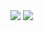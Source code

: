 <a href=&quothttps://github.com/theistthirteenmm>
<img align=&quotcenter&quot src=&quothttps://github-readme-stats.vercel.app/api?username=theistthirteenmm&show_icons=true&count_private=true&include_all_commits=true&quot /></a>
<a href=&quothttps://github.com/ghost1372&quot>
<img align=&quotcenter&quot src=&quothttps://github-readme-stats.vercel.app/api/top-langs/?username=ghost1372&quot />
</a>
